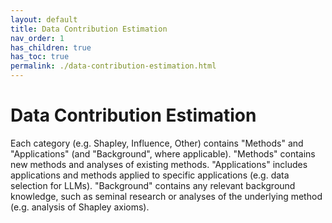```yaml
---
layout: default
title: Data Contribution Estimation
nav_order: 1
has_children: true
has_toc: true
permalink: ./data-contribution-estimation.html
---
```


# Data Contribution Estimation

Each category (e.g. Shapley, Influence, Other) contains "Methods" and "Applications" (and "Background", where applicable). "Methods" contains new methods and analyses of existing methods. "Applications" includes applications and methods applied to specific applications (e.g. data selection for LLMs). "Background" contains any relevant background knowledge, such as seminal research or analyses of the underlying method (e.g. analysis of Shapley axioms).